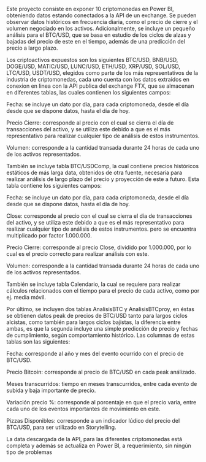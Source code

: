 Este proyecto consiste en exponer 10 criptomonedas en Power BI, obteniendo datos estando conectados a la API de un exchange. Se pueden observar datos históricos en frecuencia diaria, como el precio de cierre y el volumen negociado en los activos. Adicionalmente, se incluye un pequeño análisis para el BTC/USD, que se basa en estudio de los ciclos de alzas y bajadas del precio de este en el tiempo, además de una predicción del precio a largo plazo.

Los criptoactivos expuestos son los siguientes BTC/USD, BNB/USD, DOGE/USD, MATIC/USD, LUNC/USD, ETH/USD, XRP/USD, SOL/USD, LTC/USD, USDT/USD, elegidos como parte de los más representativos de la industria de criptomonedas, cada uno cuenta con los datos extraídos en conexion en linea con la API publica del exchange FTX, que se almacenan en diferentes tablas, las cuales contienen los siguientes campos:

Fecha: se incluye un dato por día, para cada criptomoneda, desde el día desde que se dispone datos, hasta el día de hoy.

Precio Cierre: corresponde al precio con el cual se cierra el día de transacciones del activo, y se utiliza este debido a que es el más representativo para realizar cualquier tipo de análisis de estos instrumentos.

Volumen: corresponde a la cantidad transada durante 24 horas de cada uno de los activos representados.

También se incluye tabla BTC/USDComp, la cual contiene precios históricos estáticos de más larga data, obtenidos de otra fuente, necesaria para realizar análisis de largo plazo del precio y proyección de este a futuro. Esta tabla contiene los siguientes campos:

Fecha: se incluye un dato por día, para cada criptomoneda, desde el día desde que se dispone datos, hasta el día de hoy.

Close: corresponde al precio con el cual se cierra el día de transacciones del activo, y se utiliza este debido a que es el más representativo para realizar cualquier tipo de análisis de estos instrumentos. pero se encuentra multiplicado por factor 1.000.000.

Precio Cierre: corresponde al precio Close, dividido por 1.000.000, por lo cual es el precio correcto para realizar análisis con este.

Volumen: corresponde a la cantidad transada durante 24 horas de cada uno de los activos representados.

También se incluye tabla Calendario, la cual se requiere para realizar cálculos relacionados con el tiempo para el precio de cada activo, como por ej. media móvil.

Por último, se incluyen dos tablas AnalisisBTC y AnalisisBTCproy, en éstas se obtienen datos peak de precios de BTC/USD tanto para largos ciclos alcistas, como también para largos ciclos bajistas, la diferencia entre ambas, es que la segunda incluye una simple predicción de precio y fechas de cumplimiento, según comportamiento histórico. Las columnas de estas tablas son las siguientes:

Fecha: corresponde al año y mes del evento ocurrido con el precio de BTC/USD.

Precio Bitcoin: corresponde al precio de BTC/USD en cada peak análizado.

Meses transcurridos: tiempo en meses transcurridos, entre cada evento de subida y baja importante de precio.

Variación precio %: corresponde al porcentaje en que el precio varía, entre cada uno de los eventos importantes de movimiento en este.

Pizzas Disponibles: corresponde a un indicador lúdico del precio del BTC/USD, para ser utilizado en Storytelling.

La data descargada de la API, para las diferentes criptomonedas está completa y además se actualiza en Power BI, a requerimiento, sin ningún tipo de problemas
